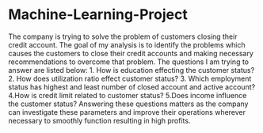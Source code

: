 # Machine-Learning-Project
The company is trying to solve the problem of customers closing their credit account. The goal of my analysis is to identify the problems which causes the customers to close their credit accounts and making necessary recommendations to overcome that problem. The questions I am trying to answer are listed below:  1. How is education effecting the customer status? 2. How does utilization ratio effect customer status? 3. Which employment status has highest and least number of closed account and active account? 4.How is credit limit related to customer status? 5.Does income influence the customer status?  Answering these questions matters as the company can investigate these parameters and improve their operations wherever necessary to smoothly function resulting in high profits.
